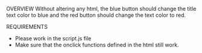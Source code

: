 OVERVIEW
Without altering any html, the blue button should change the title text color to blue and the red button should change the text color to red.

REQUIREMENTS
- Please work in the script.js file
- Make sure that the onclick functions defined in the html still work.
